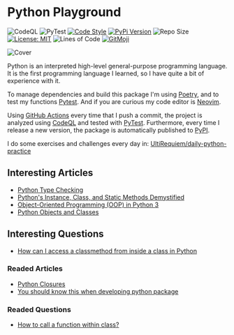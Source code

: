 # Python Playground

![CodeQL](https://github.com/UltiRequiem/python/workflows/CodeQL/badge.svg)
![PyTest](https://github.com/UltiRequiem/python/workflows/PyTest/badge.svg)
[![Code Style](https://img.shields.io/badge/Code%20Style-Black-000000.svg)](https://github.com/psf/black)
[![PyPi Version](https://img.shields.io/pypi/v/ultiplayground)](https://pypi.org/project/ultiplayground)
![Repo Size](https://img.shields.io/github/repo-size/ultirequiem/python?style=flat-square&label=Repo)
[![License: MIT](https://img.shields.io/badge/License-MIT-blue.svg)](https://opensource.org/licenses/MIT)
![Lines of Code](https://img.shields.io/tokei/lines/github.com/UltiRequiem/python?color=blue&label=Total%20Lines)
[![GitMoji](https://img.shields.io/badge/Gitmoji-%F0%9F%8E%A8%20-FFDD67.svg)](https://gitmoji.dev)

![Cover](https://i.imgur.com/h9R7o2k.png)

Python is an interpreted high-level general-purpose programming language.
It is the first programming language I learned,
so I have quite a bit of experience with it.

To manage dependencies and build this package
I'm using [Poetry](https://python-poetry.org),
and to test my functions [Pytest](https://pytest.org).
And if you are curious my code
editor is [Neovim](https://github.com/UltiRequiem/UltiVim).

Using [GitHub Actions](https://github.com/UltiRequiem/python/tree/main/.github/workflows)
every time that I push a commit, the project is analyzed using
[CodeQL](https://github.com/UltiRequiem/python/blob/main/.github/workflows/codeql-analysis.yml)
and tested with
[PyTest](https://github.com/UltiRequiem/python/blob/main/.github/workflows/pytest.yml).
Furthermore, every time I release a new version,
the package is automatically published to [PyPI](https://pypi.org/project/ultiplayground).

I do some exercises and challenges every day in:
[UltiRequiem/daily-python-practice](https://github.com/UltiRequiem/daily-python-practice)

## Interesting Articles

- [Python Type Checking](https://realpython.com/python-type-checking)
- [Python's Instance, Class, and Static Methods Demystified](https://realpython.com/instance-class-and-static-methods-demystified)
- [Object-Oriented Programming (OOP) in Python 3](https://realpython.com/python3-object-oriented-programming)
- [Python Objects and Classes](https://www.programiz.com/python-programming/class)

## Interesting Questions

- [How can I access a classmethod from inside a class in Python](https://stackoverflow.com/questions/13900515)

### Readed Articles

- [Python Closures](https://www.programiz.com/python-programming/closure)
- [You should know this when developing python package](https://medium.com/@udiyosovzon/things-you-should-know-when-developing-python-package-5fefc1ea3606)

### Readed Questions

- [How to call a function within class?](https://stackoverflow.com/questions/5615648)
